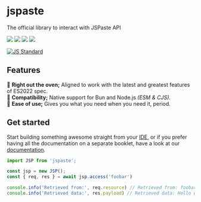 # jspaste

The official library to interact with JSPaste API

[![](https://badgen.net/npm/v/jspaste)](https://www.npmjs.com/package/jspaste)
[![](https://badgen.net/packagephobia/install/jspaste)](https://packagephobia.com/result?p=jspaste)
[![](https://badgen.net/codecov/c/github/jspaste/jspaste)](https://app.codecov.io/gh/jspaste/jspaste)
[![](https://badgen.net/github/checks/jspaste/jspaste)](https://github.com/jspaste/jspaste)

[![JS Standard](https://cdn.jsdelivr.net/gh/standard/standard@c127e7e7358d1755248f4131100ca51ab673d0f3/badge.svg)](https://github.com/standard/standard)

## Features

🔸 __Right out the oven;__ Aligned to work with the latest and greatest features of ES2022 spec. \
🔸 __Compatibility;__ Native support for Bun and Node.js _(ESM & CJS)_. \
🔸 __Ease of use;__ Gives you what you need when you need it, period.

## Get started

Start building something awesome straight from your [IDE](https://paka.dev/npm/jspaste), or if you prefer having all the
documentation on a separate booklet, have a look at 
our [documentation](https://github.com/jspaste/jspaste/wiki/Get-started).

```js
import JSP from 'jspaste';

const jsp = new JSP();
const { req, res } = await jsp.access('foobar')

console.info('Retrieved from:', req.resource) // Retrieved from: foobar
console.info('Retrieved data:', res.payload) // Retrieved data: Hello world!
```